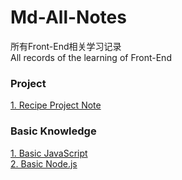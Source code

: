# Md-All-Notes
所有Front-End相关学习记录  
All records of the learning of Front-End

### Project
[1. Recipe Project Note](https://github.com/law-chain-hot/md-all-notes/issues/4)

### Basic Knowledge
[1. Basic JavaScript](https://github.com/law-chain-hot/md-all-notes/issues/5)  
[2. Basic Node.js](https://github.com/law-chain-hot/md-all-notes/issues/5)
